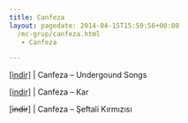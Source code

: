 ```yaml
---
title: Canfeza
layout: pagedate: 2014-04-15T15:59:56+00:00
  /mc-grup/canfeza.html
   - Canfeza

---
```

<a href="https://cloud.mail.ru/public/ff1d212998bb/Canfeza" target="_blank">[indir]</a> | Canfeza &#8211; Undergound Songs

<a href="https://cloud.mail.ru/public/814e7ffe8a6c/Canfeza%20-%20Kar" target="_blank">[indir]</a> | Canfeza &#8211; Kar

[<del>indir</del>] | Canfeza &#8211; Şeftali Kırmızısı